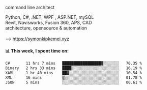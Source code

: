 command line architect

Python, C#, .NET, WPF , ASP.NET, mySQL <br>
Revit, Navisworks, Fusion 360, APS, CAD <br>
architecture, opensource & automation<br>
<br>
--> https://symonkipkemei.xyz

#### 📊 This week, I spent time on:
<!--START_SECTION:waka-->

```txt
C#       11 hrs 7 mins   █████████████████▓░░░░░░░   70.35 %
Binary   2 hrs 33 mins   ████░░░░░░░░░░░░░░░░░░░░░   16.19 %
XAML     1 hr 40 mins    ██▓░░░░░░░░░░░░░░░░░░░░░░   10.54 %
XML      16 mins         ▒░░░░░░░░░░░░░░░░░░░░░░░░   01.78 %
JSON     5 mins          ░░░░░░░░░░░░░░░░░░░░░░░░░   00.61 %
```

<!--END_SECTION:waka-->
